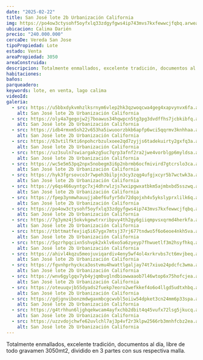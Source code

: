 ```yaml
---
date: "2025-02-22"
title: San José lote 2b Urbanización California
img: https://po4ow3ctysohf5oyfxlq33zdgyfgws4ip743mvs7kxfewwcjfqbq.arweave.net/e7jrbFPEnHL12C3XDe8jNgprS4h_-bZWX1XKS1hJLAM
ubicacion: Calima Darién
precio: "240.000.000"
cercaDe: Vereda San Jose
tipoPropiedad: Lote
estado: Venta
areaPropiedad: 3050
areaConstruida: 
descripcion: Totalmente enmallados, excelente tradición, documentos al día, libre de todo gravamen 3050mt2, dividido en 3 partes con sus respectiva malla.
habitaciones: 
baños: 
parqueadero: 
keywords: lote, en venta, lago calima
videoId: 
galeria:
  - src: https://u5bbxdykvmhzlksrnym6vlep2hk3qzwoqcwa4geg4xapvynvx6fa.arweave.net/p0IbjwqrD5WqUW4Z6qyP0dW4Zs6ArA4YhuXA-uG1v4o
    alt: San José lote 2b Urbanización California
  - src: https://oly4a7gegojw2j7boawus34hqwpcn5tg3pg3dvdffhs7jcbkibfq.arweave.net/cvHAfMQzk20n4XAtSW-HhZ4m9mbbzbHUZSnl9IgqQEs
    alt: San José lote 2b Urbanización California
  - src: https://idb4rmxm5sh22v653ha5iwuoorzbkb6apfp6wci5qqrmv3knhhaa.arweave.net/QMPIsuzsj61X3dnB1FqOdHIVB8B5X-sJHYQiyu1NOcA
    alt: San José lote 2b Urbanización California
  - src: https://63vtilfkti6npohcrbzulxoee2qd7zyjjs6tadekuirty2gxfq3a.arweave.net/9us0LKqaPNe44ohzRd3EJqA_5wlMvTAMiqIjPGjXLDY
    alt: San José lote 2b Urbanización California
  - src: https://uz3suln7swiargakzg5uc7qrp3afnf2ra2jwe4vorblgp6myldsa.arweave.net/pncqLb-VkAiYCsm7QX4RfsBWl1EGk2JyrohWZ_mYWOQ
    alt: San José lote 2b Urbanización California
  - src: https://wc5e5m53pq2npx5nobegm3i6p2nbrmb6ocfmivird7gtcrslo3ca.arweave.net/sLpOs7t8NNffrXBIZm0efpoYsD5wisRVER_NMUZLdsQ
    alt: San José lote 2b Urbanización California
  - src: https://hyk3fgrsovco3r7wpeh3bilpjn3cy3zqg4ufgjxcyr5b7wctwk3a.arweave.net/PhWymjJ1RO3H9nkPsKFvS3YsbzA3KFMm4sR6H9hTsrY
    alt: San José lote 2b Urbanización California
  - src: https://y6qs466uyntgc7xj4dhrwlzjs7wxipgwxatbkm5ajmbxbd5sszwq.arweave.net/x6Eue9TDZmF-6eDPGy8pl-10PNa4JhUzoEsDcI-ylm0
    alt: San José lote 2b Urbanización California
  - src: https://fpep3ynmwhauujjabef6ufyr5dv72dqojxh4v5ykslyprxlilk6q.arweave.net/K8j94ayxwUolIAkL6hcR6Ov9Dg5Nz8r3CpLw-N1oWr0
    alt: San José lote 2b Urbanización California
  - src: https://po4ow3ctysohf5oyfxlq33zdgyfgws4ip743mvs7kxfewwcjfqbq.arweave.net/e7jrbFPEnHL12C3XDe8jNgprS4h_-bZWX1XKS1hJLAM
    alt: San José lote 2b Urbanización California
  - src: https://7g3ymz4j5okvkgewtrxribpvy4th2gy6giiqmpvsxqrmd4herkfa.arweave.net/-beGZ4nrlVUYlpxvFAX1xyZ9Gx4yEQY-srwiwfDkioo
    alt: San José lote 2b Urbanización California
  - src: https://tbttmatfexjiq5i67ygx7mtsj37rj677tndwo5f6o6eoe4nkh5va.arweave.net/mGc2AmUl0oh1Hv4Nf7JyTv8U-_-bR2d0vneI4nGqP2o
    alt: San José lote 2b Urbanización California
  - src: https://5gzrhpqcixn5shvpk2xklv6xo5a6zyeyp7fhwuetlf3m2hsyfhkq.arweave.net/6bMTvgJF29ker1aupdfXd0Hs4Jh_yntQk1l2zR5YKdU
    alt: San José lote 2b Urbanización California
  - src: https://ahivl4kqzu5meojuviqardiv4eny5wf4ol4xrkrvbs7ct6mvjbeq.arweave.net/AdFV8VDNOsI5NKogCI0V4RuO2Lxy-XiqNQy-KfmVSEk
    alt: San José lote 2b Urbanización California
  - src: https://fgvnhprhyckca3ostvmu4hwattlgaljay74t7xiuo24pdcfc3wma.arweave.net/KarTvifAlCBt0p1ZTh7AnNZgLSDH-T_dFHa48Yii3Zg
    alt: San José lote 2b Urbanización California
  - src: https://wnv6gylgqv7yb4yjqmbvglndbiowwaaob7l46wtop6x75hofcjea.arweave.net/s2vjYWaFf4DzCYMDUy2jCh1rAA4P189abn-v_p3FEkg
    alt: San José lote 2b Urbanización California
  - src: https://oteuuqvjb55dyads2fuekp7eoro2wefkkef4o6o4llgd5udtxhbq.arweave.net/dMlKQqkPejwActFoRT_kdF2rEKpRC8d53FrMPtBzucM
    alt: San José lote 2b Urbanización California
  - src: https://gdjgnvibonzmdwgaxmbcgcwvbl5oiiw54dpket3cn24mm6p33spa.arweave.net/MNJm1QFzcsHYwLsCIwrVCvrkIt3g3qJPYm64xnn73J4
    alt: San José lote 2b Urbanización California
  - src: https://g4trhhun6ljghqekwcam4ayfxchb2dbit4q45vufx72lsg5jkucq.arweave.net/NycTno3y0mPAirCAzgMFuI4dDCifIc7Whb_0uRupVQU
    alt: San José lote 2b Urbanización California
  - src: https://uzzvdojchwfe62uvlchl7aj3p4vf2r3klpw2566rb3mnhfcbz2ea.arweave.net/pnNRuSI9ik9qlViOv4E7fypdR2pb7a770Q7Y05RBzog
    alt: San José lote 2b Urbanización California
---
```

  
Totalmente enmallados, excelente tradición, documentos al día, libre de todo gravamen 3050mt2, dividido en 3 partes con sus respectiva malla. <br><br>